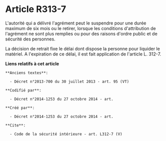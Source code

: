 # Article R313-7

L'autorité qui a délivré l'agrément peut le suspendre pour une durée maximum de six mois ou le retirer, lorsque les
conditions d'attribution de l'agrément ne sont plus remplies ou pour des raisons d'ordre public et de sécurité des
personnes. 

La décision de retrait fixe le délai dont dispose la personne pour liquider le matériel. A l'expiration de ce délai, il est
fait application de l'article L. 312-7.

**Liens relatifs à cet article**

	**Anciens textes**:

	  - Décret n°2013-700 du 30 juillet 2013 - art. 95 (VT)

	**Codifié par**:

	  - Décret n°2014-1253 du 27 octobre 2014 - art.

	**Créé par**:

	  - Décret n°2014-1253 du 27 octobre 2014 - art.

	**Cite**:

	  - Code de la sécurité intérieure - art. L312-7 (V)
